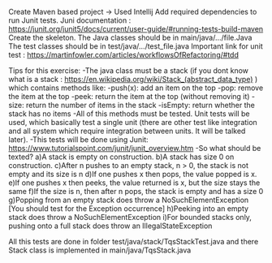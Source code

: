 Create Maven based project -> Used Intellij
Add required dependencies to run Junit tests. 
Juni documentation : https://junit.org/junit5/docs/current/user-guide/#running-tests-build-maven
Create the skeleton. The Java classes should be in main/java/.../file.Java
                     The test classes should be in test/java/.../test_file.java
Important link for unit test : https://martinfowler.com/articles/workflowsOfRefactoring/#tdd

Tips for this exercise:
    -The java class must be a stack (if you dont know what is a stack : https://en.wikipedia.org/wiki/Stack_(abstract_data_type) ) which contains methods like:
        -push(x): add an item on the top
        -pop: remove the item at the top
        -peek: return the item at the top (without removing it)
        -size: return the number of items in the stack
        -isEmpty: return whether the stack has no items
    -All of this methods must be tested. Unit tests will be used, which basically test a single unit (there are other test like integration and all system which require integration between units. It will be talked later).
    -This tests will be done using Junit: https://www.tutorialspoint.com/junit/junit_overview.htm
    -So what should be texted?
        a)A stack is empty on construction.
        b)A stack has size 0 on construction.
        c)After n pushes to an empty stack, n > 0, the stack is not empty and its size is n
        d)If one pushes x then pops, the value popped is x.
        e)If one pushes x then peeks, the value returned is x, but the size stays the same
        f)If the size is n, then after n pops, the stack is empty and has a size 0
        g)Popping from an empty stack does throw a NoSuchElementException [You should test for the Exception occurrence]
        h)Peeking into an empty stack does throw a NoSuchElementException
        i)For bounded stacks only, pushing onto a full stack does throw an IllegalStateException

All this tests are done in folder test/java/stack/TqsStackTest.java and there Stack class is implemented in main/java/TqsStack.java
